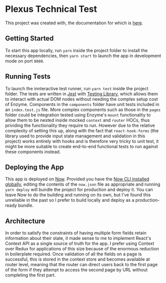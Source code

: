 # Plexus Technical Test

This project was created with, the documentation for which is [here](https://github.com/facebook/create-react-app).

## Getting Started

To start this app locally, run `yarn` inside the project folder to install the necessary dependencies, then `yarn start` to launch the app in development mode on port `8080`.

## Running Tests

To launch the innteractive test runner, run `yarn test` inside the project folder. The tests are written in [Jest](https://jestjs.io/) with [Testing Library](https://testing-library.com/docs/react-testing-library/intro), which allows them to interact with actual DOM nodes without needing the complex setup cost of Enzyme. Components in the `components` folder have unit tests included in an `index.test.js` file. More complex components such as those in the `pages` folder could be integration tested using Enzyme's `mount` functionality to allow them to be nested inside mocked `context` and `router` HOCs, thus prividing the functionality they require to run. However due to the relative complexity of setting this up, along with the fact that `react-hook-forms` (the library used to provide input state management and validation in this project) works entirely with hooks and is therefore very tricky to unit test, it might be more suitable to create end-to-end functional tests to run against these components instead.

## Deploying the App

This app is deployed on [Now](https://zeit.co/home). Provided you have the [Now CLI installed globally](https://zeit.co/download), editing the contents of the `now.json` file as appropriate and running `yarn deploy` will bundle the project for production and deploy it. You can leave Now to do the building and running on its own, but I've found this unreliable in the past so I prefer to build locally and deploy as a production-ready bundle.

## Architecture

In order to satisfy the constraints of having multiple form fields retain information about their state, it made sense to me to implement React's Context API as a single source of truth for the app. I prefer using Context over Redux for applications of this size because of the enormous reduction in boilerplate required. Once validation of all the fields on a page is successful, this is stored in the context store and becomes available at router level, meaning that the router can direct users back to the first page of the form if they attempt to access the second page by URL without completing the first part.
